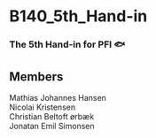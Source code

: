 # B140_5th_Hand-in
### The 5th Hand-in for PFI :fish:

## Members<br/>
Mathias Johannes Hansen<br/>
Nicolai Kristensen<br/>
Christian Beltoft ørbæk<br/>
Jonatan Emil Simonsen<br/>
